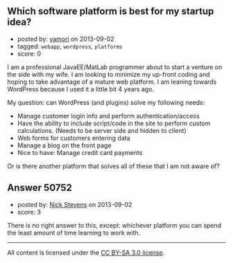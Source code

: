 ## Which software platform is best for my startup idea?

- posted by: [yamori](https://stackexchange.com/users/-1/25142-yamori) on 2013-09-02
- tagged: `webapp`, `wordpress`, `platforms`
- score: 0

I am a professional JavaEE/MatLab programmer about to start a venture on the side with my wife.  I am looking to minimize my up-front coding and hoping to take advantage of a mature web platform.  I am leaning towards WordPress because I used it a little bit 4 years ago.

My question: can WordPress (and plugins) solve my following needs:

 - Manage customer login info and perform authentication/access
 - Have the ability to include script/code in the site to perform custom calculations.  (Needs to be server side and hidden to client)
 - Web forms for customers entering data
 - Manage a blog on the front page
 - Nice to have: Manage credit card payments

Or is there another platform that solves all of these that I am not aware of?


## Answer 50752

- posted by: [Nick Stevens](https://stackexchange.com/users/-1/15902-nick-stevens) on 2013-09-02
- score: 3

There is no right answer to this, except: whichever platform you can spend the least amount of time learning to work with.



---

All content is licensed under the [CC BY-SA 3.0 license](https://creativecommons.org/licenses/by-sa/3.0/).
